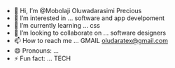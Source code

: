 - 👋 Hi, I’m @Mobolaji Oluwadarasimi Precious
- 👀 I’m interested in ... software and app develpoment
- 🌱 I’m currently learning ... css
- 💞️ I’m looking to collaborate on ... software designers
- 📫 How to reach me ... GMAIL oludaratex@gmail.com
- 😄 Pronouns: ...
- ⚡ Fun fact: ... TECH

<!---
Mobolaji08/Mobolaji08 is a ✨ special ✨ repository because its `README.md` (this file) appears on your GitHub profile.
You can click the Preview link to take a look at your changes.
--->
